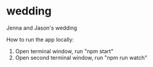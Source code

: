 # wedding

Jenna and Jason's wedding

How to run the app locally:

1) Open terminal window, run "npm start"
2) Open second terminal window, run "npm run watch"
